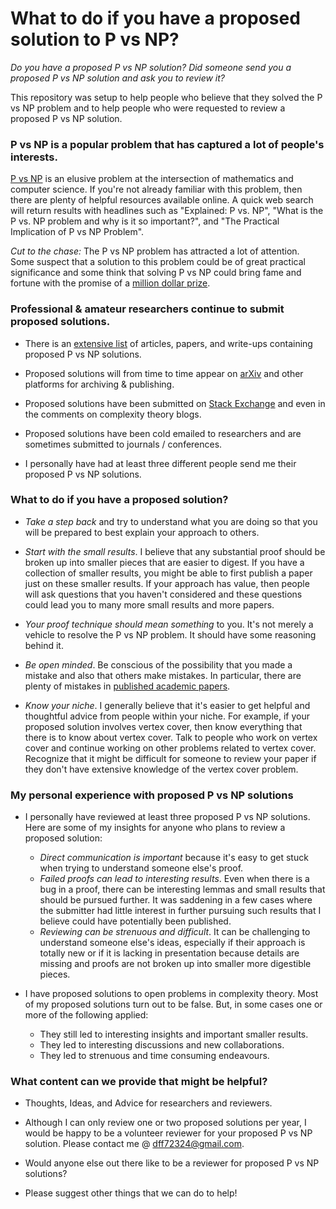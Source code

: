 # What to do if you have a proposed solution to P vs NP? 

*Do you have a proposed P vs NP solution?  Did someone send you a proposed P vs NP solution and ask you to review it?*

This repository was setup to help people who believe that they solved the P vs NP problem and to help people who were requested to review a proposed P vs NP solution.

### P vs NP is a popular problem that has captured a lot of people's interests.

[P vs NP](https://en.wikipedia.org/wiki/P_versus_NP_problem) is an elusive problem at the intersection of mathematics and computer science.  If you're not already familiar with this problem, then there are plenty of helpful resources available online.  A quick web search will return results with headlines such as "Explained: P vs. NP", "What is the P vs. NP problem and why is it so important?", and "The Practical Implication of P vs NP Problem".

*Cut to the chase:* The P vs NP problem has attracted a lot of attention.  Some suspect that a solution to this problem could be of great practical significance and some think that solving P vs NP could bring fame and fortune with the promise of a [million dollar prize](http://www.claymath.org/millennium-problems/p-vs-np-problem).

### Professional & amateur researchers continue to submit proposed solutions.

- There is an [extensive list](https://www.win.tue.nl/~gwoegi/P-versus-NP.htm) of articles, papers, and write-ups containing proposed P vs NP solutions.

- Proposed solutions will from time to time appear on [arXiv](https://arxiv.org/) and other platforms for archiving & publishing.

- Proposed solutions have been submitted on [Stack Exchange](https://cstheory.stackexchange.com/) and even in the comments on complexity theory blogs.

- Proposed solutions have been cold emailed to researchers and are sometimes submitted to journals / conferences.

- I personally have had at least three different people send me their proposed P vs NP solutions.

### What to do if you have a proposed solution?

- *Take a step back* and try to understand what you are doing so that you will be prepared to best explain your approach to others.

- *Start with the small results*.  I believe that any substantial proof should be broken up into smaller pieces that are easier to digest.  If you have a collection of smaller results, you might be able to first publish a paper just on these smaller results.  If your approach has value, then people will ask questions that you haven't considered and these questions could lead you to many more small results and more papers.

- *Your proof technique should mean something* to you.  It's not merely a vehicle to resolve the P vs NP problem.  It should have some reasoning behind it.

- *Be open minded*.  Be conscious of the possibility that you made a mistake and also that others make mistakes.  In particular, there are plenty of mistakes in [published academic papers](https://academia.stackexchange.com/questions/48224/how-common-is-it-for-a-paper-to-be-wrong).

- *Know your niche*.  I generally believe that it's easier to get helpful and thoughtful advice from people within your niche.  For example, if your proposed solution involves vertex cover, then know everything that there is to know about vertex cover.  Talk to people who work on vertex cover and continue working on other problems related to vertex cover.  Recognize that it might be difficult for someone to review your paper if they don't have extensive knowledge of the vertex cover problem.
        
### My personal experience with proposed P vs NP solutions

- I personally have reviewed at least three proposed P vs NP solutions.  Here are some of my insights for anyone who plans to review a proposed solution:
  - *Direct communication is important* because it's easy to get stuck when trying to understand someone else's proof.
  - *Failed proofs can lead to interesting results*.  Even when there is a bug in a proof, there can be interesting lemmas and small results that should be pursued further.  It was saddening in a few cases where the submitter had little interest in further pursuing such results that I believe could have potentially been published.
  - *Reviewing can be strenuous and difficult*.  It can be challenging to understand someone else's ideas, especially if their approach is totally new or if it is lacking in presentation because details are missing and proofs are not broken up into smaller more digestible pieces.

- I have proposed solutions to open problems in complexity theory.  Most of my proposed solutions turn out to be false.  But, in some cases one or more of the following applied:
  - They still led to interesting insights and important smaller results.
  - They led to interesting discussions and new collaborations.
  - They led to strenuous and time consuming endeavours.
  
<!---
- Several complexity theorists that I have communicated with have expressed to me that they receive proposed P vs NP solutions for review. I once had the privileged to have lunch across from [Stephen Cook](https://en.wikipedia.org/wiki/Stephen_Cook) at a research forum.  He confirmed to me that he has received many proposed P vs NP solutions over the years.

### What is the purpose of this repository?

- This repo is meant to be a resource for people who work on the P vs NP problem.

- This repo is only helpful if people use it and contribute to it.  All are welcome to share ideas and get involved.

- This repo contains some personal opinions and the content is subject to change over time.  Please be respectful and if you have any issues with the content, please feel free to create an issue or submit a pull request.

-->

### What content can we provide that might be helpful?

- Thoughts, Ideas, and Advice for researchers and reviewers.

- Although I can only review one or two proposed solutions per year, I would be happy to be a volunteer reviewer for your proposed P vs NP solution.  Please contact me @ [dff72324@gmail.com](mailto:dff72324@gmail.com).

- Would anyone else out there like to be a reviewer for proposed P vs NP solutions?

- Please suggest other things that we can do to help!
